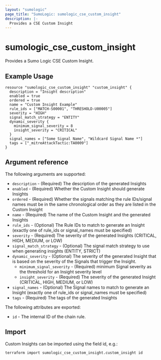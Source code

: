 ```yaml
---
layout: "sumologic"
page_title: "SumoLogic: sumologic_cse_custom_insight"
description: |-
  Provides a CSE Custom Insight
---
```


# sumologic_cse_custom_insight
Provides a Sumo Logic CSE Custom Insight.

## Example Usage
```hcl
resource "sumologic_cse_custom_insight" "custom_insight" {
  description = "Insight description"
  enabled = true
  ordered = true
  name = "Custom Insight Example"
  rule_ids = ["MATCH-S00001", "THRESHOLD-U00005"]
  severity = "HIGH"
  signal_match_strategy = "ENTITY"
  dynamic_severity {
    minimum_signal_severity = 8
    insight_severity = "CRITICAL"
  }
  signal_names = ["Some Signal Name", "Wildcard Signal Name *"]
  tags = ["_mitreAttackTactic:TA0009"]
}
```

## Argument reference

The following arguments are supported:

- `description` - (Required) The description of the generated Insights
- `enabled` - (Required) Whether the Custom Insight should generate Insights
- `ordered` - (Required) Whether the signals matching the rule IDs/signal names must be in the same chronological order as they are listed in the Custom Insight
- `name` - (Required) The name of the Custom Insight and the generated Insights
- `rule_ids` - (Optional) The Rule IDs to match to generate an Insight (exactly one of rule_ids or signal_names must be specified)
- `severity` - (Required) The severity of the generated Insights (CRITICAL, HIGH, MEDIUM, or LOW)
- `signal_match_strategy` - (Optional) The signal match strategy to use when generating insights (ENTITY, STRICT)
- `dynamic_severity` - (Optional) The severity of the generated Insight that is based on the severity of the Signals that trigger the Insight.
  + `minimum_signal_severity` - (Required) minimum Signal severity as the threshold for an Insight severity level
  + `insight_severity` - (Required) The severity of the generated Insight (CRITICAL, HIGH, MEDIUM, or LOW)
- `signal_names` - (Optional) The Signal names to match to generate an Insight (exactly one of rule_ids or signal_names must be specified)
- `tags` - (Required) The tags of the generated Insights

The following attributes are exported:

- `id` - The internal ID of the chain rule.

## Import

Custom Insights can be imported using the field id, e.g.:
```hcl
terraform import sumologic_cse_custom_insight.custom_insight id
```